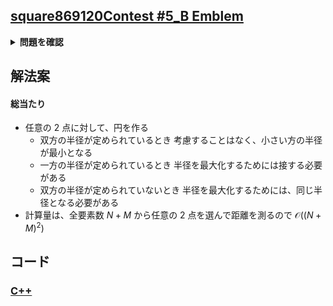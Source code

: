 ## [square869120Contest #5_B Emblem](https://atcoder.jp/contests/s8pc-5/tasks/s8pc_5_b?lang=ja)

<details>
<summary><b>問題を確認</b></summary>

## 問題文
E君は
$1,2,3,⋯,N+M$ の番号がつけられた $N+M$ 個の円を用いて 
$2$ 次元平面上にエンブレムを作ろうとしている.
番号 $1,2,3,⋯,N$ の円は, 中心座標 $(x_i​ ,y_i)$ と半径 $r_i$ が決まっている.
その一方で, 番号 $N+1,N+2,N+3,⋯,N+M$ の円は, 中心座標 $(x_i, y_i)$ が決まっているが, 半径は決まっていない.
エンブレムに使われる円は接してもよいが, どの円も他の円と交わるまたは含んではならないとき, 最も小さい円の半径を最大化しなさい.

## 入力
入力は以下の形式で標準入力から与えられる.
```math
\begin{matrix}
& N & M & \\
& x_1 & y_1 & r_1 & \\
& \vdots & \vdots & \vdots & \\
& x_N & y_N & r_N & \\
& x_{N+1} & y_{N+1} & & \\
​& x_{N+2} & y_{N+2} & & \\
& \vdots & \vdots & & \\
& x_{N+M} & y_{N+M} & & \\
\end{matrix}
```
 
## 出力
最も小さい円の半径としてありうる最大値を, $1$ 行で出力しなさい.
ただし, 相対誤差または絶対誤差が $10^{−6}$ 以内であるとき正解とみなされる.

## 制約
- $N$ は $0$ 以上 $100$ 以下の整数.
- $M$ は $0$ 以上 $100$ 以下の整数.
- $N+M≥2$.
- $x_i,y_i(1≤i≤N+M)$ は $−100$ 以上 $100$ 以下の整数.
- $r_i$ は $1$ 以上 $100$ 以下の整数.
- 入力で与えられる座標はすべて異なる.
- 番号 $1,2,3,⋯,N$ の円は交差せず, ある円がほかの円を含まない.
- 番号 $N+1,N+2,N+3,⋯,N+M$ の円は, 番号 $1,2,3,⋯,N$ の円の内部または円周上にない.

</details>

## 解法案
#### 総当たり
- 任意の $2$ 点に対して、円を作る
    - 双方の半径が定められているとき
    考慮することはなく、小さい方の半径が最小となる
    - 一方の半径が定められているとき
    半径を最大化するためには接する必要がある
    - 双方の半径が定められていないとき
    半径を最大化するためには、同じ半径となる必要がある
- 計算量は、全要素数 $N+M$ から任意の $2$ 点を選んで距離を測るので $\mathcal{O}({(N+M)^2})$

## コード
### [C++](s8pc-5_b.cpp)

